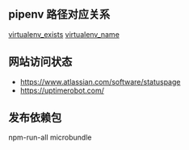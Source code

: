 ## pipenv 路径对应关系
[virtualenv_exists](https://github.com/pypa/pipenv/blob/c08ecb2450981d86517e517fe378d3810160e649/pipenv/project.py#L410)
[virtualenv_name](https://github.com/pypa/pipenv/blob/c08ecb2450981d86517e517fe378d3810160e649/pipenv/project.py#L579)

## 网站访问状态
- https://www.atlassian.com/software/statuspage
- https://uptimerobot.com/

## 发布依赖包
npm-run-all
microbundle